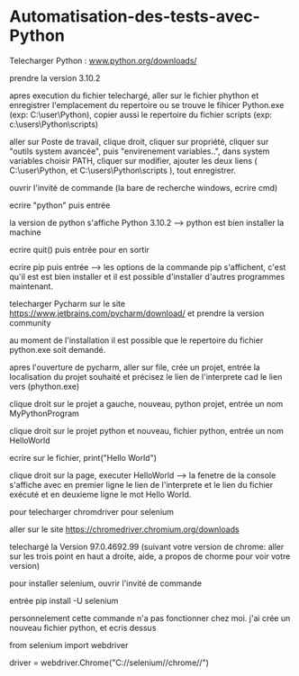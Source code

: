 # Automatisation-des-tests-avec-Python

Telecharger Python : www.python.org/downloads/

prendre la version 3.10.2

apres execution du fichier telechargé, aller sur le fichier phython et enregistrer l'emplacement du repertoire ou se trouve le fihicer Python.exe (exp: C:\user\Python), copier aussi le repertoire du fichier scripts (exp: c:\users\Python\scripts)

aller sur Poste de travail, clique droit, cliquer sur propriété, cliquer sur "outils system avancée", puis "envirenement variables..", dans system variables choisir PATH, cliquer sur modifier, ajouter les deux liens ( C:\user\Python, et C:\users\Python\scripts ), tout enregistrer.

ouvrir l'invité de commande (la bare de recherche windows, ecrire cmd)

ecrire "python" puis entrée 

la version de python s'affiche Python 3.10.2 --> python est bien installer la machine

ecrire quit() puis entrée pour en sortir

ecrire pip puis entrée --> les options de la commande pip s'affichent, c'est qu'il est est bien installer et il est possible d'installer d'autres programmes maintenant.

telecharger Pycharm sur le site https://www.jetbrains.com/pycharm/download/ et prendre la version community

au moment de l'installation il est possible que le repertoire du fichier python.exe soit demandé.

apres l'ouverture de pycharm, aller sur file, crée un projet, entrée la localisation du projet souhaité et précisez le lien de l'interprete cad le lien vers (phython.exe)

clique droit sur le projet a gauche, nouveau, python projet, entrée un nom MyPythonProgram 

clique droit sur le projet python et nouveau, fichier python, entrée un nom HelloWorld

ecrire sur le fichier, print("Hello World")

clique droit sur la page, executer HelloWorld --> la fenetre de la console s'affiche avec en premier ligne le lien de l'interprete et le lien du fichier exécuté et en deuxieme ligne le mot Hello World.

pour telecharger chromdriver pour selenium

aller sur le site https://chromedriver.chromium.org/downloads

telechargé la Version 97.0.4692.99 (suivant votre version de chrome: aller sur les trois point en haut a droite, aide, a propos de chorme pour voir votre version)


pour installer selenium, ouvrir l'invité de commande

entrée pip install -U selenium

personnelement cette commande n'a pas fonctionner chez moi. j'ai crée un nouveau fichier python, et ecris dessus

from selenium import webdriver

driver = webdriver.Chrome("C://selenium//chrome//")



